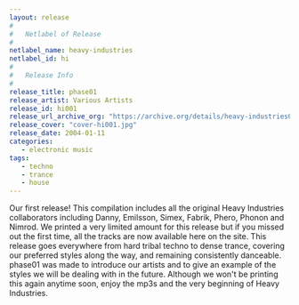 ```yaml
---
layout: release
#
#   Netlabel of Release
#
netlabel_name: heavy-industries
netlabel_id: hi
#
#   Release Info
#
release_title: phase01
release_artist: Various Artists
release_id: hi001
release_url_archive_org: "https://archive.org/details/heavy-industries001"
release_cover: "cover-hi001.jpg"
release_date: 2004-01-11
categories:
   - electronic music
tags:
   - techno
   - trance
   - house
---
```

Our first release! This compilation includes all the original Heavy Industries collaborators including Danny, Emilsson, Simex, Fabrik, Phero, Phonon and Nimrod. We printed a very limited amount for this release but if you missed out the first time, all the tracks are now available here on the site. This release goes everywhere from hard tribal techno to dense trance, covering our preferred styles along the way, and remaining consistently danceable. phase01 was made to introduce our artists and to give an example of the styles we will be dealing with in the future. Although we won't be printing this again anytime soon, enjoy the mp3s and the very beginning of Heavy Industries.
